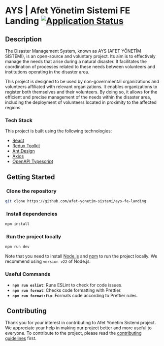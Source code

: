 # AYS | Afet Yönetim Sistemi FE Landing [![Application Status](https://github.com/afet-yonetim-sistemi/ays-fe-landing/actions/workflows/application-health-checker.yml/badge.svg)](https://github.com/afet-yonetim-sistemi/ays-fe-landing/actions/workflows/application-health-checker.yml)

## Description

The Disaster Management System, known as AYS (AFET YÖNETİM SİSTEMİ), is an open-source and voluntary project. Its aim is to effectively manage the needs that arise during a natural disaster. It facilitates the coordination of processes related to these needs between volunteers and institutions operating in the disaster area.

This project is designed to be used by non-governmental organizations and volunteers affiliated with relevant organizations. It enables organizations to register both themselves and their volunteers. By doing so, it allows for the efficient and precise management of the needs within the disaster area, including the deployment of volunteers located in proximity to the affected regions.

### Tech Stack

This project is built using the following technologies:

- [React](https://reactjs.org/)
- [Redux Toolkit](https://redux-toolkit.js.org/)
- [Ant Design](https://ant.design/)
- [Axios](https://axios-http.com/)
- [OpenAPI Typescript](https://www.npmjs.com/package/openapi-typescript)

##  Getting Started

###  Clone the repository

```bash
git clone https://github.com/afet-yonetim-sistemi/ays-fe-landing
```

###  Install dependencies

```bash
npm install
```

###  Run the project locally

```bash
npm run dev
```

Note that you need to install [Node.js](https://nodejs.org/en/) and [npm](https://www.npmjs.com/) to run the project locally. We recommend using `version v22` of Node.js.

### Useful Commands

- **`npm run eslint`**: Runs ESLint to check for code issues.
- **`npm run format`**: Checks code formatting with Prettier.
- **`npm run format:fix`**: Formats code according to Prettier rules.

##  Contributing

Thank you for your interest in contributing to Afet Yönetim Sistemi project. We appreciate your help in making our project better and more useful to everyone. To contribute to the project, please read the [contributing guidelines](CONTRIBUTING.md) first.
